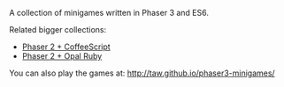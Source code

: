 A collection of minigames written in Phaser 3 and ES6.

Related bigger collections:

* [Phaser 2 + CoffeeScript](https://github.com/taw/phaser-minigames)
* [Phaser 2 + Opal Ruby](https://github.com/taw/phaser-opal-minigames)

You can also play the games at: http://taw.github.io/phaser3-minigames/
